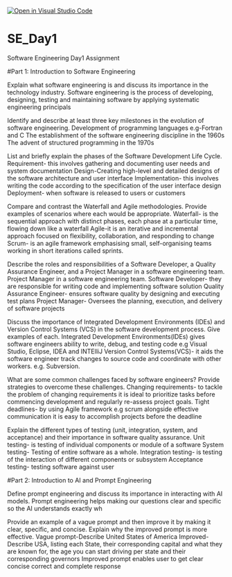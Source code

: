 [![Open in Visual Studio Code](https://classroom.github.com/assets/open-in-vscode-2e0aaae1b6195c2367325f4f02e2d04e9abb55f0b24a779b69b11b9e10269abc.svg)](https://classroom.github.com/online_ide?assignment_repo_id=15571579&assignment_repo_type=AssignmentRepo)
# SE_Day1
Software Engineering Day1 Assignment

#Part 1: Introduction to Software Engineering

Explain what software engineering is and discuss its importance in the technology industry.
Software engineering is the process of developing, designing, testing and maintaining software by applying systematic engineering principals

Identify and describe at least three key milestones in the evolution of software engineering.
Development of programming languages e.g-Fortran and C
The establishment of the software engineering discipline in the 1960s
The advent of structured programming in the 1970s

List and briefly explain the phases of the Software Development Life Cycle.
Requirement- this involves gathering and documenting user needs and system documentation
Design-Creating high-level and detailed designs of the software architecture and user interface
Implementation- this involves writing the code according to the specification of the user interface design 
Deployment- when software is released to users or customers 


Compare and contrast the Waterfall and Agile methodologies. Provide examples of scenarios where each would be appropriate.
Waterfall- is the sequential approach with distinct phases, each phase at a particular time, flowing down like a waterfall
Agile-it is an iterative and incremental approach focused on flexibility, collaboration, and responding to change
Scrum- is an agile framework emphasising small, self-organising teams working in short iterations called sprints.

Describe the roles and responsibilities of a Software Developer, a Quality Assurance Engineer, and a Project Manager in a software engineering team.
Project Manager in a software engineering team.
Software Developer- they are responsible for writing code and implementing software solution
Quality Assurance Engineer- ensures software quality by designing and executing test plans
Project Manager- Oversees the planning, execution, and delivery of software projects

Discuss the importance of Integrated Development Environments (IDEs) and Version Control Systems (VCS) in the software development process. Give examples of each.
Integrated Development Environments(IDEs) gives software engineers ability to write, debug, and testing code e.g Visual Studio, Eclipse, IDEA and INTElliJ
Version Control Systems(VCS)- it aids the software engineer  track changes to source code and coordinate with other workers. e.g. Subversion.

What are some common challenges faced by software engineers? Provide strategies to overcome these challenges.
Changing requirements- to tackle the problem of changing requirements it is ideal to prioritize tasks before commencing development and regularly re-assess project goals.
Tight deadlines- by using Agile framework e.g scrum alongside effective communication it is easy to accomplish projects before the deadline

Explain the different types of testing (unit, integration, system, and acceptance) and their importance in software quality assurance.
Unit testing- is testing of individual components or module of a software
System testing- Testing of entire software as a whole.
Integration testing- is testing of the interaction of different components or subsystem
Acceptance testing- testing software against user 


#Part 2: Introduction to AI and Prompt Engineering


Define prompt engineering and discuss its importance in interacting with AI models.
Prompt engineering helps making our questions clear and specific so the AI understands exactly wh

Provide an example of a vague prompt and then improve it by making it clear, specific, and concise. Explain why the improved prompt is more effective.
Vague prompt-Describe United States of America 
Improved- Describe USA, listing each State, their corresponding capital and what they are known for, the age you can start driving per state and their corresponding governors 
Improved prompt enables user to get clear concise correct and complete response
